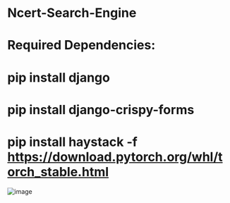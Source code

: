 # Ncert-Search-Engine
# Required Dependencies:
# pip install django
# pip install django-crispy-forms
# pip install haystack -f https://download.pytorch.org/whl/torch_stable.html
![image](https://github.com/averma251/Ncert-Search-Engine/assets/87894541/a8e7e8a9-9e07-49d5-8d57-1f559ed3e713)

